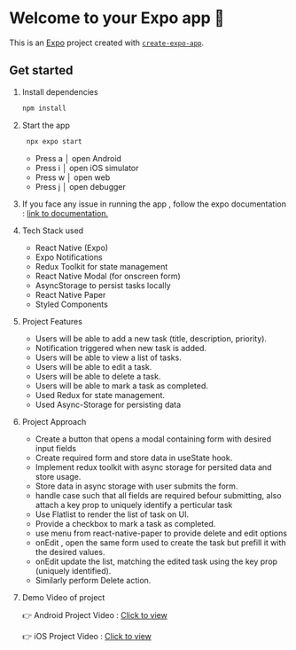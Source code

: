 # Welcome to your Expo app 👋

This is an [Expo](https://expo.dev) project created with [`create-expo-app`](https://www.npmjs.com/package/create-expo-app).

## Get started

1. Install dependencies

   ```bash
   npm install
   ```

2. Start the app

   ```bash
    npx expo start
   ```

   - Press a │ open Android
   - Press i │ open iOS simulator
   - Press w │ open web
   - Press j │ open debugger

3. If you face any issue in running the app , follow the expo documentation : [link to documentation.](https://docs.expo.dev/get-started/start-developing/)

4. Tech Stack used

   - React Native (Expo)
   - Expo Notifications
   - Redux Toolkit for state management
   - React Native Modal (for onscreen form)
   - AsyncStorage to persist tasks locally
   - React Native Paper
   - Styled Components

5. Project Features

   - Users will be able to add a new task (title, description, priority).
   - Notification triggered when new task is added.
   - Users will be able to view a list of tasks.
   - Users will be able to edit a task.
   - Users will be able to delete a task.
   - Users will be able to mark a task as completed.
   - Used Redux for state management.
   - Used Async-Storage for persisting data

6. Project Approach

   - Create a button that opens a modal containing form with desired input fields
   - Create required form and store data in useState hook.
   - Implement redux toolkit with async storage for persited data and store usage.
   - Store data in async storage with user submits the form.
   - handle case such that all fields are required befour submitting, also attach a key prop to uniquely identify a perticular task
   - Use Flatlist to render the list of task on UI.
   - Provide a checkbox to mark a task as completed.
   - use menu from react-native-paper to provide delete and edit options
   - onEdit , open the same form used to create the task but prefill it with the desired values.
   - onEdit update the list, matching the edited task using the key prop (uniquely identified).
   - Similarly perform Delete action.

7. Demo Video of project

   👉 Android Project Video :  [Click to view](assets/video/todo-android.webm)

   👉 iOS Project Video :  [Click to view](assets/video/todo-ios.mp4)
